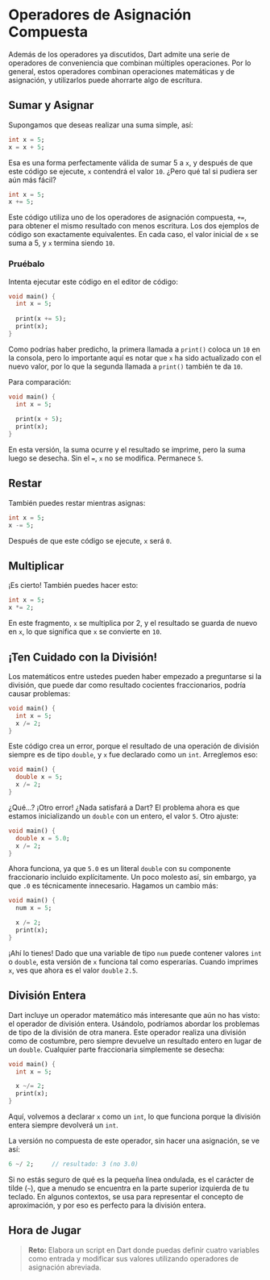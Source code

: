 # Operadores de Asignación Compuesta

Además de los operadores ya discutidos, Dart admite una serie de operadores de conveniencia que combinan múltiples operaciones. Por lo general, estos operadores combinan operaciones matemáticas y de asignación, y utilizarlos puede ahorrarte algo de escritura.

## Sumar y Asignar

Supongamos que deseas realizar una suma simple, así:

```dart
int x = 5;
x = x + 5;
```

Esa es una forma perfectamente válida de sumar 5 a `x`, y después de que este código se ejecute, `x` contendrá el valor `10`. ¿Pero qué tal si pudiera ser aún más fácil?

```dart
int x = 5;
x += 5;
```

Este código utiliza uno de los operadores de asignación compuesta, `+=`, para obtener el mismo resultado con menos escritura. Los dos ejemplos de código son exactamente equivalentes. En cada caso, el valor inicial de `x` se suma a 5, y `x` termina siendo `10`.

### Pruébalo

Intenta ejecutar este código en el editor de código:

```dart
void main() {
  int x = 5;
  
  print(x += 5);
  print(x);
}
```

Como podrías haber predicho, la primera llamada a `print()` coloca un `10` en la consola, pero lo importante aquí es notar que `x` ha sido actualizado con el nuevo valor, por lo que la segunda llamada a `print()` también te da `10`.

Para comparación:

```dart
void main() {
  int x = 5;
  
  print(x + 5);
  print(x);
}
```

En esta versión, la suma ocurre y el resultado se imprime, pero la suma luego se desecha. Sin el `=`, `x` no se modifica. Permanece `5`.

## Restar

También puedes restar mientras asignas:

```dart
int x = 5;
x -= 5;
```

Después de que este código se ejecute, `x` será `0`.

## Multiplicar

¡Es cierto! También puedes hacer esto:

```dart
int x = 5;
x *= 2;
```

En este fragmento, `x` se multiplica por 2, y el resultado se guarda de nuevo en `x`, lo que significa que `x` se convierte en `10`.

## ¡Ten Cuidado con la División!

Los matemáticos entre ustedes pueden haber empezado a preguntarse si la división, que puede dar como resultado cocientes fraccionarios, podría causar problemas:

```dart
void main() {
  int x = 5;
  x /= 2;
}
```

Este código crea un error, porque el resultado de una operación de división siempre es de tipo `double`, y `x` fue declarado como un `int`. Arreglemos eso:

```dart
void main() {
  double x = 5;
  x /= 2;
}
```

¿Qué...? ¡Otro error! ¿Nada satisfará a Dart? El problema ahora es que estamos inicializando un `double` con un entero, el valor `5`. Otro ajuste:

```dart
void main() {
  double x = 5.0;
  x /= 2;
}
```

Ahora funciona, ya que `5.0` es un literal `double` con su componente fraccionario incluido explícitamente. Un poco molesto así, sin embargo, ya que `.0` es técnicamente innecesario. Hagamos un cambio más:

```dart
void main() {
  num x = 5;

  x /= 2;
  print(x);
}
```

¡Ahí lo tienes! Dado que una variable de tipo `num` puede contener valores `int` o `double`, esta versión de `x` funciona tal como esperarías. Cuando imprimes `x`, ves que ahora es el valor `double` `2.5`.

## División Entera

Dart incluye un operador matemático más interesante que aún no has visto: el operador de división entera. Usándolo, podríamos abordar los problemas de tipo de la división de otra manera. Este operador realiza una división como de costumbre, pero siempre devuelve un resultado entero en lugar de un `double`. Cualquier parte fraccionaria simplemente se desecha:

```dart
void main() {
  int x = 5;

  x ~/= 2;
  print(x);
}
```

Aquí, volvemos a declarar `x` como un `int`, lo que funciona porque la división entera siempre devolverá un `int`.

La versión no compuesta de este operador, sin hacer una asignación, se ve así:

```dart
6 ~/ 2;     // resultado: 3 (no 3.0)
```

Si no estás seguro de qué es la pequeña línea ondulada, es el carácter de tilde (`~`), que a menudo se encuentra en la parte superior izquierda de tu teclado. En algunos contextos, se usa para representar el concepto de aproximación, y por eso es perfecto para la división entera.


## Hora de Jugar
> **Reto:** Elabora un script en Dart donde puedas definir cuatro variables como entrada y modificar sus valores utilizando operadores de asignación abreviada.
